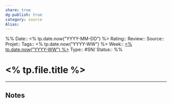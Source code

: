 ```yaml
---
share: true 
dg-publish: true
category: source
Alias:
---
```


%%
Date:: <% tp.date.now("YYYY-MM-DD") %>
Rating::
Review:: 
Source::
Projet:: 
Tags:: <% tp.date.now("YYYY-WW") %>
Week:: [<% tp.date.now("YYYY-WW") %>](%3C%25%20tp.date.now(%22YYYY-WW%22)%20%25%3E.md)
Type:: #SN/
Status:: 
%%


# <% tp.file.title %>


***

## Notes
